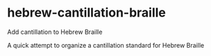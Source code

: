 # hebrew-cantillation-braille
Add cantillation to Hebrew Braille

A quick attempt to organize a cantillation standard for Hebrew Braille

